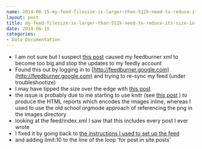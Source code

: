 ```yaml
---
name: 2014-06-15-my-feed-filesize-is-larger-than-512k-need-to-reduce-its-size-in-order-for-feedburner-to-process-it
layout: post
title: my-feed-filesize-is-larger-than-512k-need-to-reduce-its-size-in-order-for-feedburner-to-process-it
date: 2014-06-15
categories:
- Data Documentation
---
```


- I am not sure but I suspect [this post](http://ivanhanigan.github.com/2014/05/using-additional-header-rows-for-metadata.html) caused my feedburner xml to become too big and stop the updates to my feedly account
- Found this out by logging in to [http://feedburner.google.com](http://feedburner.google.com) and trying to re-sync my feed (under troubleshootize)
- I may have tipped the size over the edge with [this post](http://ivanhanigan.github.com/2014/06/testing-aekos-data-portal.html) 
- the issue is probably due to me starting to use knitr (see [this post](/2014/05/reproducible-research-reports-using-emacs-orgmode-export-to-knitr/) ) to produce the HTML reports which encodes the images inline, whereas I used to use the old school orgmode approach of referencing the png in the images directory
- looking at the feed/index.xml I saw that this includes every post I ever wrote
- I fixed it by going back to [the instructions I used to set up the feed](http://www.daveperrett.com/articles/2010/09/14/integrating-jekyll-with-feedburner/)
- and adding limit:10 to the line of the loop 'for post in site.posts'
